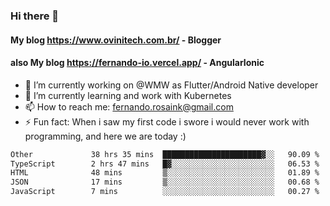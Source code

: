 ### Hi there 👋

#### My blog https://www.ovinitech.com.br/ - Blogger
#### also My blog https://fernando-io.vercel.app/ - AngularIonic

- 🔭 I’m currently working on @WMW as Flutter/Android Native developer
- 🌱 I’m currently learning and work with Kubernetes
- 📫 How to reach me: fernando.rosaink@gmail.com 
- ⚡ Fun fact: When i saw my first code i swore i would never work with programming, and here we are today :)

<!--START_SECTION:waka-->

```txt
Other             38 hrs 35 mins  ██████████████████████▓░░   90.09 %
TypeScript        2 hrs 47 mins   █▓░░░░░░░░░░░░░░░░░░░░░░░   06.53 %
HTML              48 mins         ▒░░░░░░░░░░░░░░░░░░░░░░░░   01.89 %
JSON              17 mins         ▒░░░░░░░░░░░░░░░░░░░░░░░░   00.68 %
JavaScript        7 mins          ░░░░░░░░░░░░░░░░░░░░░░░░░   00.27 %
```

<!--END_SECTION:waka-->
